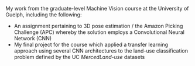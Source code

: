 My work from the graduate-level Machine Vision course at the University of Guelph, including the following:
- An assignment pertaining to 3D pose estimation / the Amazon Picking Challenge (APC) whereby the solution employs a Convolutional Neural  Network (CNN)
- My final project for the course which applied a transfer learning approach using several CNN architectures to the land-use classification problem defined by the UC <em>MercedLand-use</em> datasets

